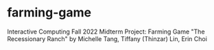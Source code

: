 # farming-game

Interactive Computing Fall 2022 Midterm Project: Farming Game
"The Recessionary Ranch"
by Michelle Tang, Tiffany (Thinzar) Lin, Erin Choi
